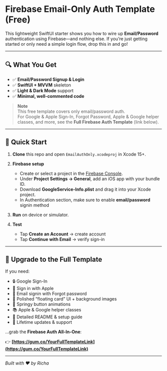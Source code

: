 # Firebase Email-Only Auth Template (Free)

This lightweight SwiftUI starter shows you how to wire up **Email/Password** authentication using Firebase—and nothing else. If you’re just getting started or only need a simple login flow, drop this in and go!

---

## 🔍 What You Get

- ✅ **Email/Password Signup & Login**  
- ✅ **SwiftUI + MVVM** skeleton  
- ✅ **Light & Dark Mode** support  
- ✅ **Minimal, well-commented code**  

> **Note**  
> This free template covers only email/password auth.  
> For Google & Apple Sign-In, Forgot Password, Apple & Google helper classes, and more, see the **Full Firebase Auth Template** (link below).

---

## 🚀 Quick Start

1. **Clone** this repo and open `EmailAuthOnly.xcodeproj` in Xcode 15+.  
2. **Firebase setup**  
   - Create or select a project in the [Firebase Console](https://console.firebase.google.com/).  
   - Under **Project Settings → General**, add an iOS app with your bundle ID.  
   - Download **GoogleService-Info.plist** and drag it into your Xcode project.
   - In Authentication section, make sure to enable **email/password** signin method
3. **Run** on device or simulator.
4. **Test**

   * Tap **Create an Account** → create account
   * Tap **Continue with Email** → verify sign-in

---

## 🎁 Upgrade to the Full Template

If you need:

* 🔒 Google Sign-In
* 🍎 Sign in with Apple
* 📧 Email signin with Forgot password
* 🎨 Polished “floating card” UI + background images
* 🚀 Springy button animations
* 📚 Apple & Google helper classes
* 📄 Detailed README & setup guide
* 🔄 Lifetime updates & support

…grab the **Firebase Auth All-In-One**:

👉 **[https://gum.co/YourFullTemplateLink](https://gum.co/YourFullTemplateLink)**

---

*Built with ❤️ by Richa*

